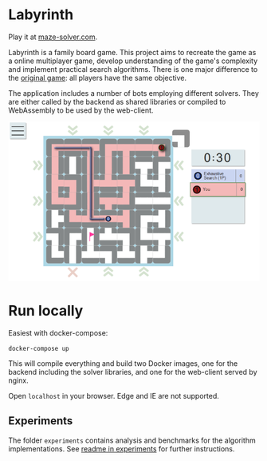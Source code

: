 # Labyrinth

Play it at [maze-solver.com](https://maze-solver.com).

Labyrinth is a family board game. This project aims to recreate the game as a online multiplayer game, develop understanding of the game's complexity and implement practical search algorithms. There is one major difference to the [original game](https://www.ravensburger.com/spielanleitungen/ecm/Spielanleitungen/Labyrinth_26448_GB.pdf): all players have the same objective.

The application includes a number of bots employing different solvers. They are either called by the backend as shared libraries or compiled to WebAssembly to be used by the web-client.

![A live game](.github/labyrinth.png)

# Run locally
Easiest with docker-compose:

    docker-compose up

This will compile everything and build two Docker images, one for the backend including the solver libraries, and one for the web-client served by nginx.

Open `localhost` in your browser. Edge and IE are not supported.

## Experiments
The folder `experiments` contains analysis and benchmarks for the algorithm implementations.
See [readme in experiments](experiments/readme.md) for further instructions.
